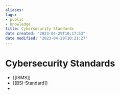 ```yaml
---
aliases: 
tags: 
- public
- knowledge
title: Cybersecurity Standards
date created: "2023-04-29T10:17:53"
date modified: "2023-04-29T10:21:27"
---
```


# Cybersecurity Standards
- [[ISMS]]
- [[BSI-Standard]]
- 
